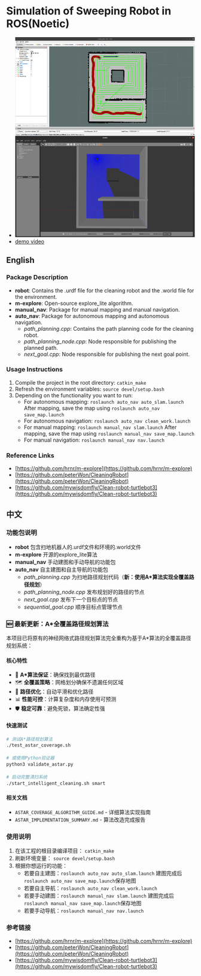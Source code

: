 # Simulation of Sweeping Robot in ROS(Noetic)
- ![cover](./img/cover.png)
- [demo video](https://www.bilibili.com/video/BV1Fe41117gR/?share_source=copy_web&vd_source=e67cc43f2e8443b722a5f50ef79db03e)

## English
### Package Description
- **robot**: Contains the .urdf file for the cleaning robot and the .world file for the environment.
- **m-explore**: Open-source explore_lite algorithm.
- **manual_nav**: Package for manual mapping and manual navigation.
- **auto_nav**: Package for autonomous mapping and autonomous navigation. 
    - *path_planning.cpp*: Contains the path planning code for the cleaning robot.
    - *path_planning_node.cpp*: Node responsible for publishing the planned path.
    - *next_goal.cpp*: Node responsible for publishing the next goal point.

### Usage Instructions
1. Compile the project in the root directory: ``catkin_make``
2. Refresh the environment variables: ``source devel/setup.bash``
3. Depending on the functionality you want to run: 
    - For autonomous mapping: ``roslaunch auto_nav auto_slam.launch`` After mapping, save the map using ``roslaunch auto_nav save_map.launch``
    - For autonomous navigation: ``roslaunch auto_nav clean_work.launch``
    - For manual mapping: ``roslaunch manual_nav slam.launch`` After mapping, save the map using ``roslaunch manual_nav save_map.launch``
    - For manual navigation: ``roslaunch manual_nav nav.launch``

### Reference Links
- [https://github.com/hrnr/m-explore](https://github.com/hrnr/m-explore)
- [https://github.com/peterWon/CleaningRobot](https://github.com/peterWon/CleaningRobot)
- [https://github.com/mywisdomfly/Clean-robot-turtlebot3](https://github.com/mywisdomfly/Clean-robot-turtlebot3)



## 中文
### 功能包说明
- **robot** 包含扫地机器人的.urdf文件和环境的.world文件
- **m-explore** 开源的explore_lite算法
- **manual_nav** 手动建图和手动导航的功能包
- **auto_nav** 自主建图和自主导航的功能包
    - *path_planning.cpp* 为扫地路径规划代码（**新：使用A*算法实现全覆盖路径规划**）
    - *path_planning_node.cpp* 发布规划好的路径的节点
    - *next_goal.cpp* 发布下一个目标点的节点
    - *sequential_goal.cpp* 顺序目标点管理节点

### 🆕 最新更新：A*全覆盖路径规划算法
本项目已将原有的神经网络式路径规划算法完全重构为基于A*算法的全覆盖路径规划系统：

#### 核心特性
- 🎯 **A*算法保证**：确保找到最优路径
- 🗺️ **全覆盖策略**：网格划分确保不遗漏任何区域  
- 🔧 **路径优化**：自动平滑和优化路径
- 📊 **性能可控**：计算复杂度和内存使用可预测
- 🛡️ **稳定可靠**：避免死锁，算法确定性强

#### 快速测试
```bash
# 测试A*路径规划算法
./test_astar_coverage.sh

# 或使用Python验证器
python3 validate_astar.py

# 启动完整清扫系统
./start_intelligent_cleaning.sh smart
```

#### 相关文档
- `ASTAR_COVERAGE_ALGORITHM_GUIDE.md` - 详细算法实现指南
- `ASTAR_IMPLEMENTATION_SUMMARY.md` - 算法改造完成报告

### 使用说明
1. 在该工程的根目录编译项目： ``catkin_make``
2. 刷新环境变量： ``source devel/setup.bash``
3. 根据你想运行的功能：
    - 若要自主建图：``roslaunch auto_nav auto_slam.launch`` 建图完成后``roslaunch auto_nav save_map.launch``保存地图
    - 若要自主导航：``roslaunch auto_nav clean_work.launch``
    - 若要手动建图：``roslaunch manual_nav slam.launch`` 建图完成后``roslaunch manual_nav save_map.launch``保存地图
    - 若要手动导航：``roslaunch manual_nav nav.launch``

### 参考链接
- [https://github.com/hrnr/m-explore](https://github.com/hrnr/m-explore)
- [https://github.com/peterWon/CleaningRobot](https://github.com/peterWon/CleaningRobot)
- [https://github.com/mywisdomfly/Clean-robot-turtlebot3](https://github.com/mywisdomfly/Clean-robot-turtlebot3)
